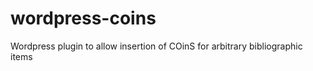 wordpress-coins
===============

Wordpress plugin to allow insertion of COinS for arbitrary bibliographic items

